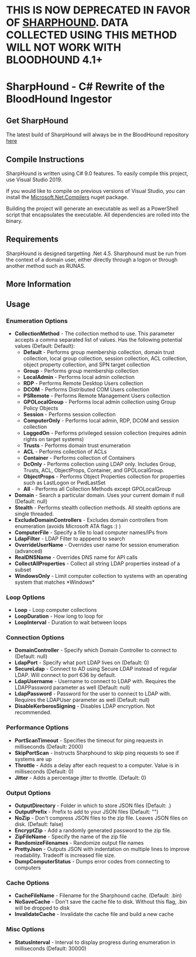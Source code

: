 # THIS IS NOW DEPRECATED IN FAVOR OF [SHARPHOUND](https://github.com/BloodHoundAD/SharpHound). DATA COLLECTED USING THIS METHOD WILL NOT WORK WITH BLOODHOUND 4.1+

# SharpHound - C# Rewrite of the BloodHound Ingestor

## Get SharpHound

The latest build of SharpHound will always be in the BloodHound repository [here](https://github.com/BloodHoundAD/BloodHound/tree/master/Collectors)

## Compile Instructions

SharpHound is written using C# 9.0 features. To easily compile this project, use Visual Studio 2019.

If you would like to compile on previous versions of Visual Studio, you can install the [Microsoft.Net.Compilers](https://www.nuget.org/packages/Microsoft.Net.Compilers/) nuget package.

Building the project will generate an executable as well as a PowerShell script that encapsulates the executable. All dependencies are rolled into the binary.

## Requirements

SharpHound is designed targetting .Net 4.5. Sharphound must be run from the context of a domain user, either directly through a logon or through another method such as RUNAS.

## More Information

## Usage

### Enumeration Options

- **CollectionMethod** - The collection method to use. This parameter accepts a comma separated list of values. Has the following potential values (Default: Default):
  - **Default** - Performs group membership collection, domain trust collection, local group collection, session collection, ACL collection, object property collection, and SPN target collection
  - **Group** - Performs group membership collection
  - **LocalAdmin** - Performs local admin collection
  - **RDP** - Performs Remote Desktop Users collection
  - **DCOM** - Performs Distributed COM Users collection
  - **PSRemote** - Performs Remote Management Users collection
  - **GPOLocalGroup** - Performs local admin collection using Group Policy Objects
  - **Session** - Performs session collection
  - **ComputerOnly** - Performs local admin, RDP, DCOM and session collection
  - **LoggedOn** - Performs privileged session collection (requires admin rights on target systems)
  - **Trusts** - Performs domain trust enumeration
  - **ACL** - Performs collection of ACLs
  - **Container** - Performs collection of Containers
  - **DcOnly** - Performs collection using LDAP only. Includes Group, Trusts, ACL, ObjectProps, Container, and GPOLocalGroup.
  - **ObjectProps** - Performs Object Properties collection for properties such as LastLogon or PwdLastSet
  - **All** - Performs all Collection Methods except GPOLocalGroup
- **Domain** - Search a particular domain. Uses your current domain if null (Default: null)
- **Stealth** - Performs stealth collection methods. All stealth options are single threaded.
- **ExcludeDomainControllers** - Excludes domain controllers from enumeration (avoids Microsoft ATA flags :) )
- **ComputerFile** - Specify a file to load computer names/IPs from
- **LdapFilter** - LDAP Filter to apppend to search
- **OverrideUserName** - Overrides user name for session enumeration (advanced)
- **RealDNSName** - Overrides DNS name for API calls
- **CollectAllProperties** - Collect all string LDAP properties instead of a subset
- **WindowsOnly** - Limit computer collection to systems with an operating system that matches \*Windows\*

### Loop Options

- **Loop** - Loop computer collections
- **LoopDuration** - How long to loop for
- **LoopInterval** - Duration to wait between loops

### Connection Options

- **DomainController** - Specify which Domain Controller to connect to (Default: null)
- **LdapPort** - Specify what port LDAP lives on (Default: 0)
- **SecureLdap** - Connect to AD using Secure LDAP instead of regular LDAP. Will connect to port 636 by default.
- **LdapUsername** - Username to connect to LDAP with. Requires the LDAPPassword parameter as well (Default: null)
- **LdapPassword** - Password for the user to connect to LDAP with. Requires the LDAPUser parameter as well (Default: null)
- **DisableKerberosSigning** - Disables LDAP encryption. Not recommended.

### Performance Options

- **PortScanTimeout** - Specifies the timeout for ping requests in milliseconds (Default: 2000)
- **SkipPortScan** - Instructs Sharphound to skip ping requests to see if systems are up
- **Throttle** - Adds a delay after each request to a computer. Value is in milliseconds (Default: 0)
- **Jitter** - Adds a percentage jitter to throttle. (Default: 0)

### Output Options

- **OutputDirectory** - Folder in which to store JSON files (Default: .)
- **OutputPrefix** - Prefix to add to your JSON files (Default: "")
- **NoZip** - Don't compress JSON files to the zip file. Leaves JSON files on disk. (Default: false)
- **EncryptZip** - Add a randomly generated password to the zip file.
- **ZipFileName** - Specify the name of the zip file
- **RandomizeFilenames** - Randomize output file names
- **PrettyJson** - Outputs JSON with indentation on multiple lines to improve readability. Tradeoff is increased file size.
- **DumpComputerStatus** - Dumps error codes from connecting to computers

### Cache Options

- **CacheFileName** - Filename for the Sharphound cache. (Default: <B64 Machine Sid>.bin)
- **NoSaveCache** - Don't save the cache file to disk. Without this flag, <B64 Machine Sid>.bin will be dropped to disk
- **InvalidateCache** - Invalidate the cache file and build a new cache

### Misc Options

- **StatusInterval** - Interval to display progress during enumeration in milliseconds (Default: 30000)
